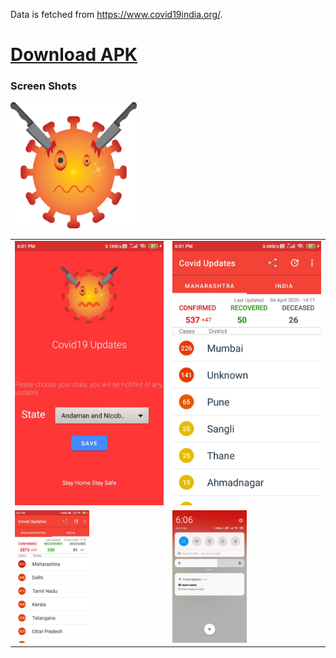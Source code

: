 Data is fetched from https://www.covid19india.org/.
[<h1>Download APK</h1>](https://apkpure.com/p/com.skapps.android.fightcovid)


<h3>Screen Shots</h3>

<img src="/screenshots/logo.png" height="40%" width="40%" >
<table style="width:100%">
  <tr>
    <td><img src="/screenshots/image1.jpg" height="100%%" width="100%" style="object-fit: contain"></td>
    <td><img src="/screenshots/image2.jpg" height="100%" width="100%" ></td>
  </tr>
  
  <tr>
    <td><img src="/screenshots/image3.jpg" height="50%" width="50%" ></td>
    <td><img src="/screenshots/image4.jpg" height="50%" width="50%" ></td>
  </tr>
</table>







